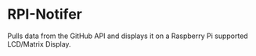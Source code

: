 # RPI-Notifer
Pulls data from the GitHub API and displays it on a Raspberry Pi supported LCD/Matrix Display.
